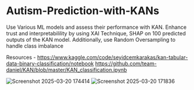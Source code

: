# Autism-Prediction-with-KANs
Use Various ML models and assess their performance with KAN. Enhance trust and interpretabilility by using XAI Technique, SHAP on 100 predicted outputs of the KAN model. Additionally, use Random Oversampling to handle class imbalance


Resources - https://www.kaggle.com/code/seyidcemkarakas/kan-tabular-data-binary-classification/notebook
https://github.com/team-daniel/KAN/blob/master/KAN_classification.ipynb

![Screenshot 2025-03-20 174414](https://github.com/user-attachments/assets/96462069-5d61-4593-8711-bffd5a90ca34)
![Screenshot 2025-03-20 171836](https://github.com/user-attachments/assets/68b86e14-a826-47b3-a532-d54eb4343e7a)
